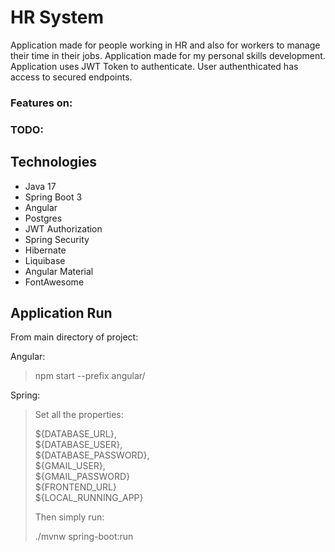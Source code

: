 # HR System
Application made for people working in HR and also for workers to manage their time
in their jobs.
Application made for my personal skills development.  
Application uses JWT Token to authenticate.
User authenthicated has access to secured endpoints.

### Features on:


### TODO:

## Technologies
* Java 17
* Spring Boot 3
* Angular
* Postgres
* JWT Authorization
* Spring Security
* Hibernate
* Liquibase
* Angular Material
* FontAwesome

## Application Run
From main directory of project:

Angular:
> npm start --prefix angular/


Spring:

>
> Set all the properties:
>
> ${DATABASE_URL},  
> ${DATABASE_USER},  
> ${DATABASE_PASSWORD},   
> ${GMAIL_USER},  
> ${GMAIL_PASSWORD}  
> ${FRONTEND_URL}  
> ${LOCAL_RUNNING_APP}  
> 
> Then simply run: 
>
>./mvnw spring-boot:run
